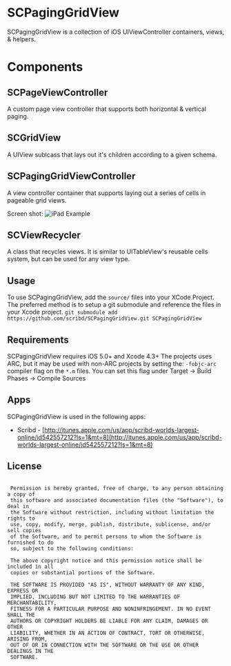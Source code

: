 SCPagingGridView
===

SCPagingGridView is a collection of iOS UIViewController containers, views, & helpers.

Components
===

SCPageViewController
---
A custom page view controller that supports both horizontal & vertical paging.

SCGridView
---
A UIView sublcass that lays out it's children according to a given schema.

SCPagingGridViewController
---
A view controller container that supports laying out a series of cells in pageable grid views.

Screen shot:
![iPad Example](http://static.scribd.com.s3.amazonaws.com/github/paging_gridview.png)

SCViewRecycler
---
A class that recycles views. It is similar to UITableView's reusable cells system, but can be used for any view type.

Usage
---

To use SCPagingGridView, add the ``` source/ ``` files into your XCode Project. The preferred method is to setup a git submodule and reference the files in your Xcode project. ` git submodule add https://github.com/scribd/SCPagingGridView.git SCPagingGridView `

Requirements
---

SCPagingGridView requires iOS 5.0+ and Xcode 4.3+ The projects uses ARC, but it may be used with non-ARC projects by setting the: ` -fobjc-arc ` compiler flag on the ` *.m ` files. You can set this flag under Target -> Build Phases -> Compile Sources

Apps
---
SCPagingGridView is used in the following apps:

* Scribd - [http://itunes.apple.com/us/app/scribd-worlds-largest-online/id542557212?ls=1&mt=8](http://itunes.apple.com/us/app/scribd-worlds-largest-online/id542557212?ls=1&mt=8)

License
---

```

 Permission is hereby granted, free of charge, to any person obtaining a copy of
 this software and associated documentation files (the "Software"), to deal in
 the Software without restriction, including without limitation the rights to
 use, copy, modify, merge, publish, distribute, sublicense, and/or sell copies
 of the Software, and to permit persons to whom the Software is furnished to do
 so, subject to the following conditions:
 
 The above copyright notice and this permission notice shall be included in all
 copies or substantial portions of the Software.
 
 THE SOFTWARE IS PROVIDED "AS IS", WITHOUT WARRANTY OF ANY KIND, EXPRESS OR
 IMPLIED, INCLUDING BUT NOT LIMITED TO THE WARRANTIES OF MERCHANTABILITY,
 FITNESS FOR A PARTICULAR PURPOSE AND NONINFRINGEMENT. IN NO EVENT SHALL THE
 AUTHORS OR COPYRIGHT HOLDERS BE LIABLE FOR ANY CLAIM, DAMAGES OR OTHER
 LIABILITY, WHETHER IN AN ACTION OF CONTRACT, TORT OR OTHERWISE, ARISING FROM,
 OUT OF OR IN CONNECTION WITH THE SOFTWARE OR THE USE OR OTHER DEALINGS IN THE
 SOFTWARE.
 
 ```